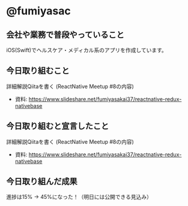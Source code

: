 # @fumiyasac

## 会社や業務で普段やっていること

iOS(Swift)でヘルスケア・メディカル系のアプリを作成しています。

## 今日取り組むこと

詳細解説Qiitaを書く (ReactNative Meetup #8の内容)
+ 資料: https://www.slideshare.net/fumiyasakai37/reactnative-redux-nativebase 

## 今日取り組むと宣言したこと

詳細解説Qiitaを書く (ReactNative Meetup #8の内容)
+ 資料: https://www.slideshare.net/fumiyasakai37/reactnative-redux-nativebase

## 今日取り組んだ成果

進捗は15% → 45%になった！（明日には公開できる見込み）
